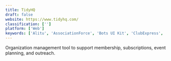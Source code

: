 ```yaml
---
title: TidyHQ
draft: false 
website: https://www.tidyhq.com/
classification: ['']
platform: ['Web']
keywords: ['Alitu', 'AssociationForce', 'Bots UI Kit', 'ClubExpress', 'Clyp', 'DashBoard', 'GroupAhead', 'GroupSpaces', 'Join it', 'Meetup', 'MemberPlanet', 'Silkstart', 'StarChapter', 'Tendenci', 'Treadie', 'Unison by Rotunda Software', 'Unmute', 'Wild Apricot', 'ppSD2 Membership Software']
---
```

Organization management tool to support membership, subscriptions, event planning, and outreach.